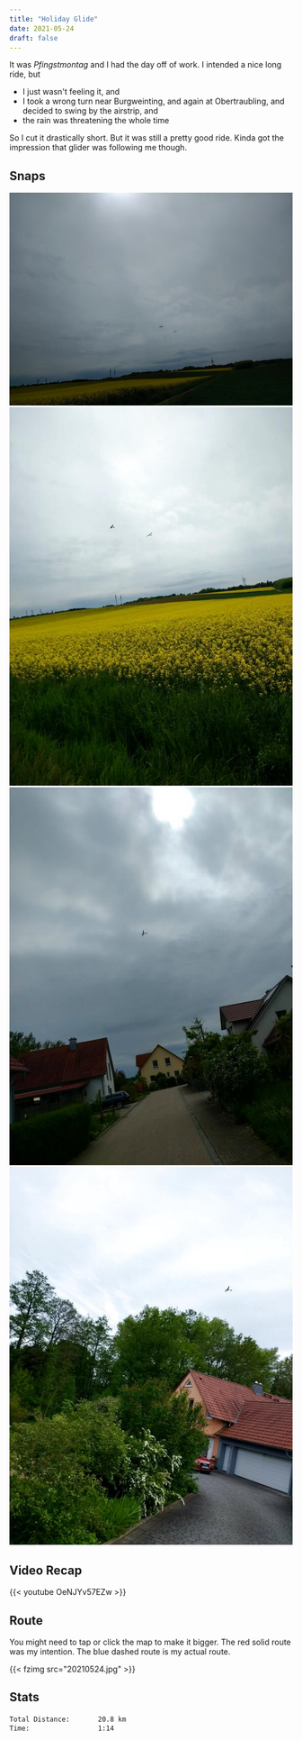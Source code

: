```yaml
---
title: "Holiday Glide"
date: 2021-05-24
draft: false
---
```


It was *Pfingstmontag* and I had the day off of work.  I intended a nice long ride, but

* I just wasn't feeling it, and
* I took a wrong turn near Burgweinting, and again at Obertraubling, and decided to swing by the airstrip, and
* the rain was threatening the whole time

So I cut it drastically short.  But it was still a pretty good ride.  Kinda got the impression that glider was following me though.


## Snaps


![](IMG_20210524_153231222_s.jpg)  
![](IMG_20210524_153236032_s.jpg)  
![](IMG_20210524_154708286_s.jpg)  
![](IMG_20210524_154728971_s.jpg)  



## Video Recap


{{< youtube OeNJYv57EZw >}}

## Route
You might need to tap or click the map to make it bigger.  The red solid route was my intention.  The blue dashed route is my actual route.  

{{< fzimg src="20210524.jpg" >}}

## Stats

```
Total Distance:       20.8 km 
Time:                 1:14 
```

